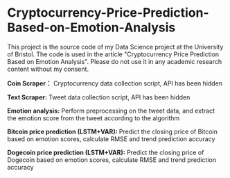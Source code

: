 # Cryptocurrency-Price-Prediction-Based-on-Emotion-Analysis
This project is the source code of my Data Science project at the University of Bristol. The code is used in the article "Cryptocurrency Price Prediction Based on Emotion Analysis". Please do not use it in any academic research content without my consent.

**Coin Scraper：** Cryptocurrency data collection script, API has been hidden

**Text Scraper:** Tweet data collection script, API has been hidden

**Emotion analysis:** Perform preprocessing on the tweet data, and extract the emotion score from the tweet according to the algorithm

**Bitcoin price prediction (LSTM+VAR):** Predict the closing price of Bitcoin based on emotion scores, calculate RMSE and trend prediction accuracy

**Dogecoin price prediction (LSTM+VAR):** Predict the closing price of Dogecoin based on emotion scores, calculate RMSE and trend prediction accuracy

